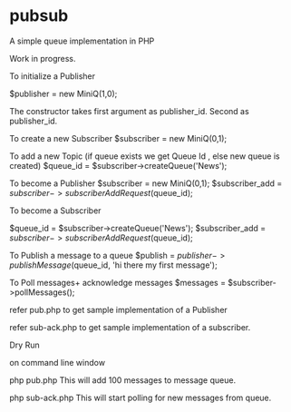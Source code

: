 # pubsub
A simple queue implementation in PHP

Work in progress.

To initialize a Publisher

$publisher = new MiniQ(1,0);

The constructor takes first argument as publisher_id. Second as publisher_id.

To create a new Subscriber
$subscriber = new MiniQ(0,1);

To add a new Topic (if queue exists we get Queue Id , else new queue is created)
$queue_id = $subscriber->createQueue('News');

To become a Publisher
$subscriber = new MiniQ(0,1);
$subscriber_add = $subscriber->subscriberAddRequest($queue_id);

To become a Subscriber

$queue_id = $subscriber->createQueue('News');
$subscriber_add = $subscriber->subscriberAddRequest($queue_id);

To Publish a message to a queue
$publish = $publisher->publishMessage($queue_id, 'hi there my first message');

To Poll messages+ acknowledge messages
$messages = $subscriber->pollMessages();


refer pub.php to get sample implementation of a Publisher

refer sub-ack.php to get sample implementation of a subscriber.

Dry Run

on command line window 

php pub.php
This will add 100 messages to message queue.

php sub-ack.php
This will start polling for new messages from queue.
